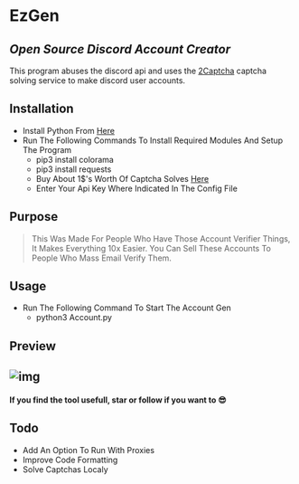 # EzGen
## _Open Source Discord Account Creator_

This program abuses the discord api and uses the [2Captcha](https://2captcha.com?from=11240415) captcha solving service to make discord user accounts.

## Installation

- Install Python From [Here](https://python.org)
- Run The Following Commands To Install Required Modules And Setup The Program
    - pip3 install colorama
    - pip3 install requests
    - Buy About 1$'s Worth Of Captcha Solves [Here](https://2captcha.com?from=11240415)
    - Enter Your Api Key Where Indicated In The Config File

## Purpose
> This Was Made For People Who Have Those Account Verifier Things, It Makes Everything 10x Easier.
> You Can Sell These Accounts To People Who Mass Email Verify Them.

## Usage
- Run The Following Command To Start The Account Gen
    - python3 Account.py

## Preview
![img](https://media.discordapp.net/attachments/797210691688988722/844224938277994524/unknown.png?width=810&height=447)
----
#### If you find the tool usefull, star or follow __if you want to__ :sunglasses: 

## Todo
- Add An Option To Run With Proxies
- Improve Code Formatting
- Solve Captchas Localy

